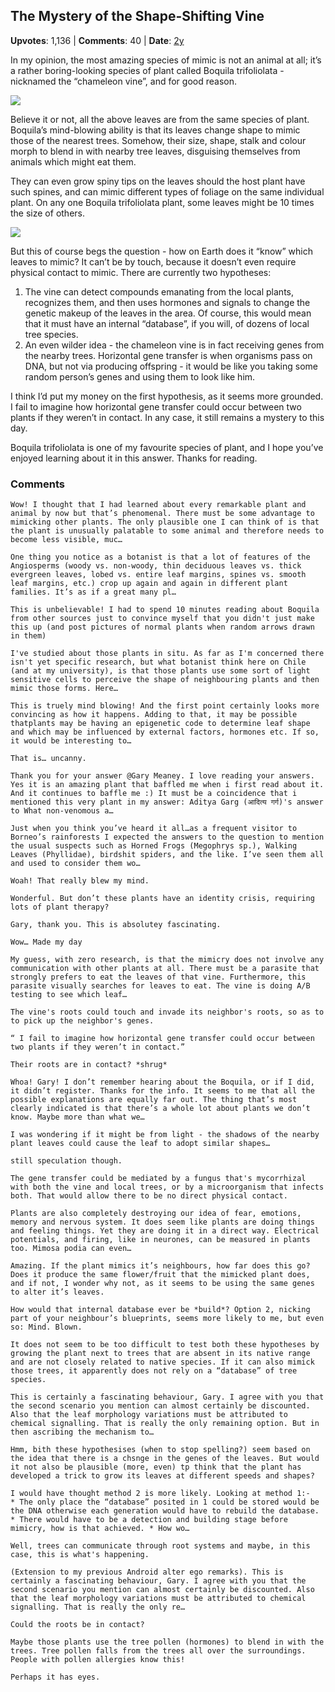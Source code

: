 ## The Mystery of the Shape-Shifting Vine
    
**Upvotes**: 1,136 | **Comments**: 40 | **Date**: [2y](https://www.quora.com/What-living-beings-can-be-considered-masters-of-mimicry/answer/Gary-Meaney)

In my opinion, the most amazing species of mimic is not an animal at all; it’s a rather boring-looking species of plant called Boquila trifoliolata - nicknamed the “chameleon vine”, and for good reason.

![](https://qph.fs.quoracdn.net/main-qimg-105dc497d0bce3acd8e3433c6a003e17-pjlq)

Believe it or not, all the above leaves are from the same species of plant. Boquila’s mind-blowing ability is that its leaves change shape to mimic those of the nearest trees. Somehow, their size, shape, stalk and colour morph to blend in with nearby tree leaves, disguising themselves from animals which might eat them.

They can even grow spiny tips on the leaves should the host plant have such spines, and can mimic different types of foliage on the same individual plant. On any one Boquila trifoliolata plant, some leaves might be 10 times the size of others.

![](https://qph.fs.quoracdn.net/main-qimg-a72f1b7b4145eaaef17cc7c1e2914be6-pjlq)

But this of course begs the question - how on Earth does it “know” which leaves to mimic? It can’t be by touch, because it doesn’t even require physical contact to mimic. There are currently two hypotheses:

1.  The vine can detect compounds emanating from the local plants, recognizes them, and then uses hormones and signals to change the genetic makeup of the leaves in the area. Of course, this would mean that it must have an internal “database”, if you will, of dozens of local tree species.
2.  An even wilder idea - the chameleon vine is in fact receiving genes from the nearby trees. Horizontal gene transfer is when organisms pass on DNA, but not via producing offspring - it would be like you taking some random person’s genes and using them to look like him.

I think I’d put my money on the first hypothesis, as it seems more grounded. I fail to imagine how horizontal gene transfer could occur between two plants if they weren’t in contact. In any case, it still remains a mystery to this day.

Boquila trifoliolata is one of my favourite species of plant, and I hope you’ve enjoyed learning about it in this answer. Thanks for reading.

### Comments

```
Wow! I thought that I had learned about every remarkable plant and animal by now but that’s phenomenal. There must be some advantage to mimicking other plants. The only plausible one I can think of is that the plant is unusually palatable to some animal and therefore needs to become less visible, muc…
```

```
One thing you notice as a botanist is that a lot of features of the Angiosperms (woody vs. non-woody, thin deciduous leaves vs. thick evergreen leaves, lobed vs. entire leaf margins, spines vs. smooth leaf margins, etc.) crop up again and again in different plant families. It’s as if a great many pl…
```

```
This is unbelievable! I had to spend 10 minutes reading about Boquila from other sources just to convince myself that you didn't just make this up (and post pictures of normal plants when random arrows drawn in them)
```

```
I've studied about those plants in situ. As far as I'm concerned there isn't yet specific research, but what botanist think here on Chile (and at my university), is that those plants use some sort of light sensitive cells to perceive the shape of neighbouring plants and then mimic those forms. Here…
```

```
This is truely mind blowing! And the first point certainly looks more convincing as how it happens. Adding to that, it may be possible thatplants may be having an epigenetic code to determine leaf shape and which may be influenced by external factors, hormones etc. If so, it would be interesting to…
```

```
That is… uncanny.
```

```
Thank you for your answer @Gary Meaney. I love reading your answers. Yes it is an amazing plant that baffled me when i first read about it. And it continues to baffle me :) It must be a coincidence that i mentioned this very plant in my answer: Aditya Garg (आदित्य गर्ग)'s answer to What non-venomous a…
```

```
Just when you think you’ve heard it all…as a frequent visitor to Borneo’s rainforests I expected the answers to the question to mention the usual suspects such as Horned Frogs (Megophrys sp.), Walking Leaves (Phyllidae), birdshit spiders, and the like. I’ve seen them all and used to consider them wo…
```

```
Woah! That really blew my mind.
```

```
Wonderful. But don’t these plants have an identity crisis, requiring lots of plant therapy?
```

```
Gary, thank you. This is absolutey fascinating.
```

```
Wow… Made my day
```

```
My guess, with zero research, is that the mimicry does not involve any communication with other plants at all. There must be a parasite that strongly prefers to eat the leaves of that vine. Furthermore, this parasite visually searches for leaves to eat. The vine is doing A/B testing to see which leaf…
```

```
The vine's roots could touch and invade its neighbor's roots, so as to to pick up the neighbor's genes.
```

```
“ I fail to imagine how horizontal gene transfer could occur between two plants if they weren’t in contact.”

Their roots are in contact? *shrug*
```

```
Whoa! Gary! I don’t remember hearing about the Boquila, or if I did, it didn’t register. Thanks for the info. It seems to me that all the possible explanations are equally far out. The thing that’s most clearly indicated is that there’s a whole lot about plants we don’t know. Maybe more than what we…
```

```
I was wondering if it might be from light - the shadows of the nearby plant leaves could cause the leaf to adopt similar shapes…

still speculation though.
```

```
The gene transfer could be mediated by a fungus that's mycorrhizal with both the vine and local trees, or by a microorganism that infects both. That would allow there to be no direct physical contact.
```

```
Plants are also completely destroying our idea of fear, emotions, memory and nervous system. It does seem like plants are doing things and feeling things. Yet they are doing it in a direct way. Electrical potentials, and firing, like in neurones, can be measured in plants too. Mimosa podia can even…
```

```
Amazing. If the plant mimics it’s neighbours, how far does this go? Does it produce the same flower/fruit that the mimicked plant does, and if not, I wonder why not, as it seems to be using the same genes to alter it’s leaves.
```

```
How would that internal database ever be *build*? Option 2, nicking part of your neighbour’s blueprints, seems more likely to me, but even so: Mind. Blown.
```

```
It does not seem to be too difficult to test both these hypotheses by growing the plant next to trees that are absent in its native range and are not closely related to native species. If it can also mimick those trees, it apparently does not rely on a “database” of tree species.
```

```
This is certainly a fascinating behaviour, Gary. I agree with you that the second scenario you mention can almost certainly be discounted. Also that the leaf morphology variations must be attributed to chemical signalling. That is really the only remaining option. But in then ascribing the mechanism to…
```

```
Hmm, bith these hypothesises (when to stop spelling?) seem based on the idea that there is a chsnge in the genes of the leaves. But would it not also be plausible (more, even) tp think that the plant has developed a trick to grow its leaves at different speeds and shapes?
```

```
I would have thought method 2 is more likely. Looking at method 1:- * The only place the “database” posited in 1 could be stored would be the DNA otherwise each generation would have to rebuild the database. * There would have to be a detection and building stage before mimicry, how is that achieved. * How wo…
```

```
Well, trees can communicate through root systems and maybe, in this case, this is what's happening.
```

```
(Extension to my previous Android alter ego remarks). This is certainly a fascinating behaviour, Gary. I agree with you that the second scenario you mention can almost certainly be discounted. Also that the leaf morphology variations must be attributed to chemical signalling. That is really the only re…
```

```
Could the roots be in contact?
```

```
Maybe those plants use the tree pollen (hormones) to blend in with the trees. Tree pollen falls from the trees all over the surroundings. People with pollen allergies know this!
```

```
Perhaps it has eyes.
```


